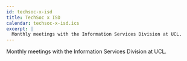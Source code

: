 ```yaml
---
id: techsoc-x-isd
title: TechSoc x ISD
calendar: techsoc-x-isd.ics
excerpt: |
  Monthly meetings with the Information Services Division at UCL.
---
```


Monthly meetings with the Information Services Division at UCL.

